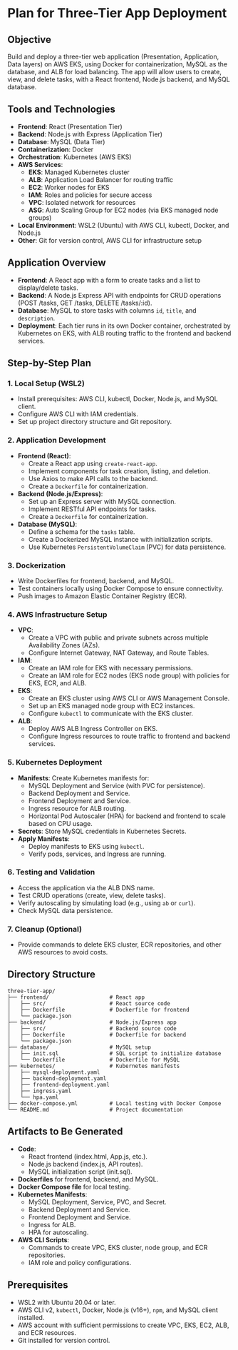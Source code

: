 # Plan for Three-Tier App Deployment

## Objective
Build and deploy a three-tier web application (Presentation, Application, Data layers) on AWS EKS, using Docker for containerization, MySQL as the database, and ALB for load balancing. The app will allow users to create, view, and delete tasks, with a React frontend, Node.js backend, and MySQL database.

## Tools and Technologies
* **Frontend**: React (Presentation Tier)
* **Backend**: Node.js with Express (Application Tier)
* **Database**: MySQL (Data Tier)
* **Containerization**: Docker
* **Orchestration**: Kubernetes (AWS EKS)
* **AWS Services**:
    * **EKS**: Managed Kubernetes cluster
    * **ALB**: Application Load Balancer for routing traffic
    * **EC2**: Worker nodes for EKS
    * **IAM**: Roles and policies for secure access
    * **VPC**: Isolated network for resources
    * **ASG**: Auto Scaling Group for EC2 nodes (via EKS managed node groups)
* **Local Environment**: WSL2 (Ubuntu) with AWS CLI, kubectl, Docker, and Node.js
* **Other**: Git for version control, AWS CLI for infrastructure setup

## Application Overview
* **Frontend**: A React app with a form to create tasks and a list to display/delete tasks.
* **Backend**: A Node.js Express API with endpoints for CRUD operations (POST /tasks, GET /tasks, DELETE /tasks/:id).
* **Database**: MySQL to store tasks with columns `id`, `title`, and `description`.
* **Deployment**: Each tier runs in its own Docker container, orchestrated by Kubernetes on EKS, with ALB routing traffic to the frontend and backend services.

## Step-by-Step Plan

### 1. Local Setup (WSL2)
* Install prerequisites: AWS CLI, kubectl, Docker, Node.js, and MySQL client.
* Configure AWS CLI with IAM credentials.
* Set up project directory structure and Git repository.

### 2. Application Development
* **Frontend (React)**:
    * Create a React app using `create-react-app`.
    * Implement components for task creation, listing, and deletion.
    * Use Axios to make API calls to the backend.
    * Create a `Dockerfile` for containerization.
* **Backend (Node.js/Express)**:
    * Set up an Express server with MySQL connection.
    * Implement RESTful API endpoints for tasks.
    * Create a `Dockerfile` for containerization.
* **Database (MySQL)**:
    * Define a schema for the `tasks` table.
    * Create a Dockerized MySQL instance with initialization scripts.
    * Use Kubernetes `PersistentVolumeClaim` (PVC) for data persistence.

### 3. Dockerization
* Write Dockerfiles for frontend, backend, and MySQL.
* Test containers locally using Docker Compose to ensure connectivity.
* Push images to Amazon Elastic Container Registry (ECR).

### 4. AWS Infrastructure Setup
* **VPC**:
    * Create a VPC with public and private subnets across multiple Availability Zones (AZs).
    * Configure Internet Gateway, NAT Gateway, and Route Tables.
* **IAM**:
    * Create an IAM role for EKS with necessary permissions.
    * Create an IAM role for EC2 nodes (EKS node group) with policies for EKS, ECR, and ALB.
* **EKS**:
    * Create an EKS cluster using AWS CLI or AWS Management Console.
    * Set up an EKS managed node group with EC2 instances.
    * Configure `kubectl` to communicate with the EKS cluster.
* **ALB**:
    * Deploy AWS ALB Ingress Controller on EKS.
    * Configure Ingress resources to route traffic to frontend and backend services.

### 5. Kubernetes Deployment
* **Manifests**: Create Kubernetes manifests for:
    * MySQL Deployment and Service (with PVC for persistence).
    * Backend Deployment and Service.
    * Frontend Deployment and Service.
    * Ingress resource for ALB routing.
    * Horizontal Pod Autoscaler (HPA) for backend and frontend to scale based on CPU usage.
* **Secrets**: Store MySQL credentials in Kubernetes Secrets.
* **Apply Manifests**:
    * Deploy manifests to EKS using `kubectl`.
    * Verify pods, services, and Ingress are running.

### 6. Testing and Validation
* Access the application via the ALB DNS name.
* Test CRUD operations (create, view, delete tasks).
* Verify autoscaling by simulating load (e.g., using `ab` or `curl`).
* Check MySQL data persistence.

### 7. Cleanup (Optional)
* Provide commands to delete EKS cluster, ECR repositories, and other AWS resources to avoid costs.

## Directory Structure
```text
three-tier-app/
├── frontend/                   # React app
│   ├── src/                    # React source code
│   ├── Dockerfile              # Dockerfile for frontend
│   └── package.json
├── backend/                    # Node.js/Express app
│   ├── src/                    # Backend source code
│   ├── Dockerfile              # Dockerfile for backend
│   └── package.json
├── database/                   # MySQL setup
│   ├── init.sql                # SQL script to initialize database
│   └── Dockerfile              # Dockerfile for MySQL
├── kubernetes/                 # Kubernetes manifests
│   ├── mysql-deployment.yaml
│   ├── backend-deployment.yaml
│   ├── frontend-deployment.yaml
│   ├── ingress.yaml
│   └── hpa.yaml
├── docker-compose.yml          # Local testing with Docker Compose
└── README.md                   # Project documentation

```
## Artifacts to Be Generated
* **Code**:
    * React frontend (index.html, App.js, etc.).
    * Node.js backend (index.js, API routes).
    * MySQL initialization script (init.sql).
* **Dockerfiles** for frontend, backend, and MySQL.
* **Docker Compose file** for local testing.
* **Kubernetes Manifests**:
    * MySQL Deployment, Service, PVC, and Secret.
    * Backend Deployment and Service.
    * Frontend Deployment and Service.
    * Ingress for ALB.
    * HPA for autoscaling.
* **AWS CLI Scripts**:
    * Commands to create VPC, EKS cluster, node group, and ECR repositories.
    * IAM role and policy configurations.

## Prerequisites
* WSL2 with Ubuntu 20.04 or later.
* AWS CLI v2, `kubectl`, Docker, Node.js (v16+), `npm`, and MySQL client installed.
* AWS account with sufficient permissions to create VPC, EKS, EC2, ALB, and ECR resources.
* Git installed for version control.
